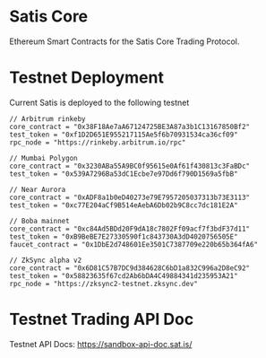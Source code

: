 # Satis Core
Ethereum Smart Contracts for the Satis Core Trading Protocol.

# Testnet Deployment
Current Satis is deployed to the following testnet

```
// Arbitrum rinkeby
core_contract = "0x38F18Ae7aA67124725BE3A87a3b1C13167850Bf2"
test_token = "0xf1D2D651E955217115Ae5f6b70931534ca36cf09"
rpc_node = "https://rinkeby.arbitrum.io/rpc"
```

```
// Mumbai Polygon
core_contract = "0x3230ABa55A9BC0f95615e0Af61f430813c3FaBDc"
test_token = "0x539A7296Ba53dC1Ecbe7e97Dd6f790D1569a5fbB"
```

```
// Near Aurora
core_contract = "0xADF8a1b0eD40273e79E7957205037313b73E3113"
test_token = "0xc77E204aCf9B514eAebA6Db02b9C8cc7dc181E2A"
```

```
// Boba mainnet
core_contract = "0xc84Ad5BDd20F9dA18c7802Ff09acf7f3bdF37d11"
test_token = "0xB9BeBE7E27330590f1c843730A3dD4020756505E"
faucet_contract = "0x1DbE2d748601Ee3501C7387709e220b65b364fA6"
```

```
// ZkSync alpha v2
core_contract = "0x6D81C57B7DC9d384628C6bD1a832C996a2D8eC92"
test_token = "0x58823635f67cd2Ab6bDA4C49884341d235953A21"
rpc_node = "https://zksync2-testnet.zksync.dev"
```

# Testnet Trading API Doc
Testnet API Docs: https://sandbox-api-doc.sat.is/

